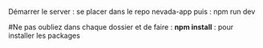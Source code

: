 Démarrer le server : se placer dans le repo nevada-app puis : npm run dev

#Ne pas oubliez dans chaque dossier et de faire : **npm install** : pour installer les packages
